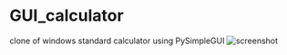 # GUI_calculator
clone of windows standard calculator using PySimpleGUI
![screenshot](images/screenshot(21).png)
